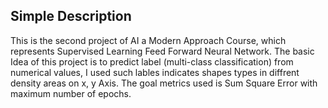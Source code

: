 ## Simple Description
This is the second project of AI a Modern Approach Course, which represents Supervised Learning Feed Forward Neural Network.
The basic Idea of this project is to predict label (multi-class classification) from numerical values, I used such lables indicates shapes types in diffrent density areas on x, y Axis.
The goal metrics used is Sum Square Error with maximum number of epochs.
